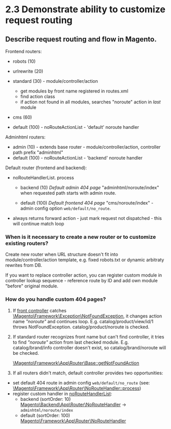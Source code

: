 # 2.3 Demonstrate ability to customize request routing

## Describe request routing and flow in Magento.

Frontend routers:

- robots (10)
- urlrewrite (20)
- standard (30) - module/controller/action
  * get modules by front name registered in routes.xml
  * find action class
  * if action not found in all modules, searches "noroute" action in *last* module

- cms (60)
- default (100) - noRouteActionList - 'default' noroute handler

Adminhtml routers:

- admin (10) - extends base router - module/controller/action, controller path prefix "adminhtml"
- default (100) - noRouteActionList - 'backend' noroute handler

Default router (frontend and backend):

- noRouteHandlerList. process
  + backend (10)
    *Default admin 404 page* "adminhtml/noroute/index" when requested path starts with admin route.

  + default (100)
    *Default frontend 404 page* "cms/noroute/index" - admin config option `web/default/no_route`.

- always returns forward action - just mark request not dispatched - this will continue match loop


### When is it necessary to create a new router or to customize existing routers?

Create new router when URL structure doesn't fit into module/controller/action template,
e.g. fixed robots.txt or dynamic arbitraty rewrites from DB.

If you want to replace controller action, you can register custom module in controller lookup sequence -
reference route by ID and add own module "before" original module.

### How do you handle custom 404 pages?

1. If [front controller](https://github.com/magento/magento2/blob/2.2-develop/lib/internal/Magento/Framework/App/FrontController.php#L61-L65) catches [\Magento\Framework\Exception\NotFoundException](https://github.com/magento/magento2/blob/2.2-develop/lib/internal/Magento/Framework/Exception/NotFoundException.php), it changes action name *"noroute"* and continues loop.
   E.g. catalog/product/view/id/1 throws NotFoundException. catalog/product/noroute is checked.

1. If standard router recognizes front name but can't find controller, it tries to find *"noroute"*
   action from last checked module.
   E.g. catalog/brand/info controller doesn't exist, so catalog/brand/noroute will be checked.
   
   [\Magento\Framework\App\Router\Base::getNotFoundAction](https://github.com/magento/magento2/blob/2.2-develop/lib/internal/Magento/Framework/App/Router/Base.php#L237)

1. If all routers didn't match, default controller provides two opportunities:
  - set default 404 route in admin config `web/default/no_route` (see: [\Magento\Framework\App\Router\NoRouteHandler::process](https://github.com/magento/magento2/blob/2.2-develop/lib/internal/Magento/Framework/App/Router/NoRouteHandler.php#L34))
  - register custom handler in [noRouteHandlerList](https://github.com/magento/magento2/blob/2.2-develop/lib/internal/Magento/Framework/App/Router/NoRouteHandlerList.php):
    * backend (sortOrder: 10) [Magento\Backend\App\Router\NoRouteHandler](https://github.com/magento/magento2/blob/2.2-develop/app/code/Magento/Backend/App/Router/NoRouteHandler.php#L44) -> `adminhtml/noroute/index`
    * default (sortOrder: 100) [Magento\Framework\App\Router\NoRouteHandler](https://github.com/magento/magento2/blob/2.2-develop/lib/internal/Magento/Framework/App/Router/NoRouteHandler.php)
